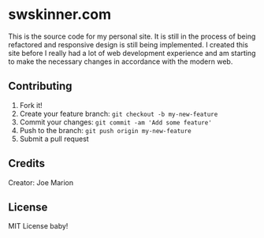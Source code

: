 # swskinner.com

This is the source code for my personal site. It is still in the process of being refactored and responsive design is still being implemented. I created this site before I really had a lot of web development experience and am starting to make the necessary changes in accordance with the modern web.


## Contributing

1. Fork it!
2. Create your feature branch: `git checkout -b my-new-feature`
3. Commit your changes: `git commit -am 'Add some feature'`
4. Push to the branch: `git push origin my-new-feature`
5. Submit a pull request


## Credits

Creator: Joe Marion

## License

MIT License baby!
